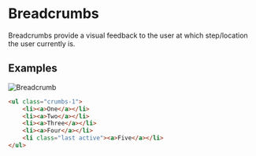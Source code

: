 # Breadcrumbs

Breadcrumbs provide a visual feedback to the user at which step/location the user currently is.

## Examples

![Breadcrumb](Developer-Guide/frontend/elements/breadcrumbs/normal.png)

```html
<ul class="crumbs-1">
    <li><a>One</a></li>
    <li><a>Two</a></li>
    <li><a>Three</a></li>
    <li><a>Four</a></li>
    <li class="last active"><a>Five</a></li>
</ul>
```